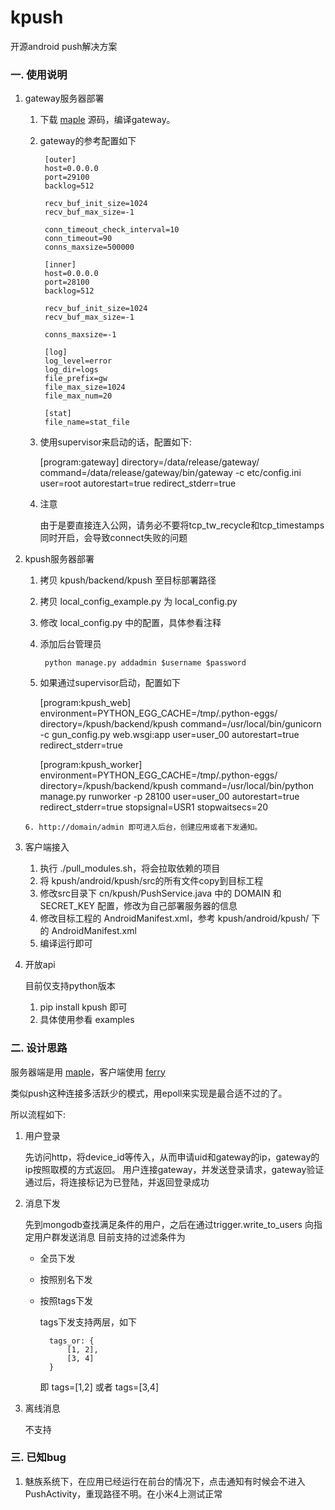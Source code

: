 # kpush
开源android push解决方案

### 一. 使用说明

1. gateway服务器部署
    
    1. 下载 [maple](http://github.com/dantezhu/maple) 源码，编译gateway。
    2. gateway的参考配置如下
        
            [outer]
            host=0.0.0.0
            port=29100
            backlog=512

            recv_buf_init_size=1024
            recv_buf_max_size=-1

            conn_timeout_check_interval=10
            conn_timeout=90
            conns_maxsize=500000

            [inner]
            host=0.0.0.0
            port=28100
            backlog=512

            recv_buf_init_size=1024
            recv_buf_max_size=-1

            conns_maxsize=-1

            [log]
            log_level=error
            log_dir=logs
            file_prefix=gw
            file_max_size=1024
            file_max_num=20

            [stat]
            file_name=stat_file
            
      3. 使用supervisor来启动的话，配置如下:
      
            [program:gateway]
            directory=/data/release/gateway/
            command=/data/release/gateway/bin/gateway -c etc/config.ini
            user=root
            autorestart=true
            redirect_stderr=true
            
      4. 注意
       
         由于是要直接连入公网，请务必不要将tcp_tw_recycle和tcp_timestamps同时开启，会导致connect失败的问题

      
2. kpush服务器部署

      1. 拷贝 kpush/backend/kpush 至目标部署路径
      2. 拷贝 local_config_example.py 为 local_config.py
      3. 修改 local_config.py 中的配置，具体参看注释
      4. 添加后台管理员
      
              python manage.py addadmin $username $password
          
      5. 如果通过supervisor启动，配置如下
                
            [program:kpush_web]
            environment=PYTHON_EGG_CACHE=/tmp/.python-eggs/
            directory=/kpush/backend/kpush
            command=/usr/local/bin/gunicorn -c gun_config.py web.wsgi:app
            user=user_00
            autorestart=true
            redirect_stderr=true

            [program:kpush_worker]
            environment=PYTHON_EGG_CACHE=/tmp/.python-eggs/
            directory=/kpush/backend/kpush
            command=/usr/local/bin/python manage.py runworker -p 28100
            user=user_00
            autorestart=true
            redirect_stderr=true
            stopsignal=USR1
            stopwaitsecs=20

       6. http://domain/admin 即可进入后台，创建应用或者下发通知。
       
3. 客户端接入

    1. 执行 ./pull_modules.sh，将会拉取依赖的项目
    2. 将 kpush/android/kpush/src的所有文件copy到目标工程
    3. 修改src目录下 cn/kpush/PushService.java 中的 DOMAIN 和 SECRET_KEY 配置，修改为自己部署服务器的信息
    4. 修改目标工程的 AndroidManifest.xml，参考 kpush/android/kpush/ 下的 AndroidManifest.xml
    5. 编译运行即可
    
4. 开放api

    目前仅支持python版本
    
    1. pip install kpush 即可
    2. 具体使用参看 examples

### 二. 设计思路

服务器端是用 [maple](http://github.com/dantezhu/maple)，客户端使用 [ferry](http://github.com/dantezhu/ferry)

类似push这种连接多活跃少的模式，用epoll来实现是最合适不过的了。

所以流程如下:

1. 用户登录
    
    先访问http，将device_id等传入，从而申请uid和gateway的ip，gateway的ip按照取模的方式返回。
    用户连接gateway，并发送登录请求，gateway验证通过后，将连接标记为已登陆，并返回登录成功

2. 消息下发

    先到mongodb查找满足条件的用户，之后在通过trigger.write_to_users 向指定用户群发送消息
    目前支持的过滤条件为
    
    * 全员下发
    * 按照别名下发
    * 按照tags下发
        
        tags下发支持两层，如下
            
            tags_or: {
                [1, 2],
                [3, 4]
            }
        
        即 tags=[1,2] 或者 tags=[3,4]
        
3. 离线消息

    不支持
    
### 三. 已知bug

1. 魅族系统下，在应用已经运行在前台的情况下，点击通知有时候会不进入PushActivity，重现路径不明。在小米4上测试正常
